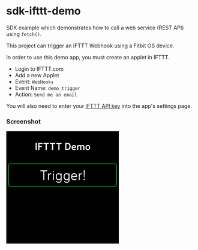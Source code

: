 # sdk-ifttt-demo

SDK example which demonstrates how to call a web service (REST API) using
`fetch()`.

This project can trigger an IFTTT Webhook using a Fitbit OS device.

In order to use this demo app, you must create an applet in IFTTT.

* Login to IFTTT.com
* Add a new Applet
* Event: `WebHooks`
* Event Name: `demo_trigger`
* Action: `Send me an email`

You will also need to enter your [IFTTT API
key](https://ifttt.com/services/maker_webhooks/settings) into the app's settings
page.

### Screenshot

![](screenshots/ifttt-Ionic.png)
